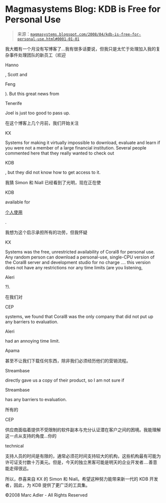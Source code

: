 <!--yml

category: 未分类

date: 2024-05-18 05:03:23

-->

# Magmasystems Blog: KDB is Free for Personal Use

> 来源：[`magmasystems.blogspot.com/2008/04/kdb-is-free-for-personal-use.html#0001-01-01`](http://magmasystems.blogspot.com/2008/04/kdb-is-free-for-personal-use.html#0001-01-01)

我大概有一个月没有写博客了...我有很多话要说，但我只是太忙于处理加入我的复杂事件处理团队的新员工（欢迎

Hanno

, Scott and

Feng

). But this great news from

Tenerife

Joel is just too good to pass up.

在这个博客上几个月前，我们开始关注

KX

Systems for making it virtually impossible to download, evaluate and learn if you were not a member of a large financial institution. Several people commented here that they really wanted to check out

KDB

, but they did not know how to get access to it.

我猜 Simon 和 Niall 已经看到了光明，现在正在使

KDB

available for

[个人使用](http://kx.com/developers/software.php)

.

我想为这个启示承担所有的功劳，但我怀疑

KX

Systems was the free, unrestricted availability of Coral8 for personal use. Any random person can download a personal-use, single-CPU version of the Coral8 server and development studio for no charge .... this version does not have any restrictions nor any time limits (are you listening,

Aleri

?).

在我们对

CEP

systems, we found that Coral8 was the only company that did not put up any barriers to evaluation.

Aleri

had an annoying time limit.

Apama

甚至不让我们下载任何东西，除非我们必须经历他们的营销流程。

Streambase

directly gave us a copy of their product, so I am not sure if

Streambase

has any barriers to evaluation.

所有的

CEP

供应商面临着提供不受限制的软件副本与充分认证潜在客户之间的困境。我能理解这一点从支持的角度...你的

technical

支持人员的时间是有限的，通常必须花时间支持较大的机构，这些机构最有可能为许可证支付数十万美元。但是，今天的独立黑客可能是明天的企业开发者....善意能走得很远。

所以，恭喜来自 KX 的 Simon 和 Niall。希望这种努力能带来新一代的 KDB 开发者，因此，为 KDB 提供了更广泛的工具集。

©2008 Marc Adler - All Rights Reserved
